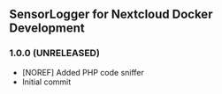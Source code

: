 ## SensorLogger for Nextcloud Docker Development

### 1.0.0 (UNRELEASED)
* [NOREF] Added PHP code sniffer
* Initial commit
